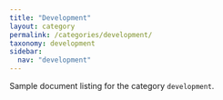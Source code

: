 ```yaml
---
title: "Development"
layout: category
permalink: /categories/development/
taxonomy: development
sidebar:
  nav: "development"
---
```


Sample document listing for the category `development`.
